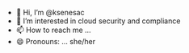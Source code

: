- 👋 Hi, I’m @ksenesac
- 👀 I’m interested in cloud security and compliance
- 📫 How to reach me ... 
- 😄 Pronouns: ... she/her

<!---
ksenesac/ksenesac is a ✨ special ✨ repository because its `README.md` (this file) appears on your GitHub profile.
You can click the Preview link to take a look at your changes.
--->
